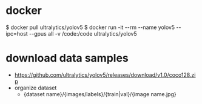 # docker 
  $ docker pull ultralytics/yolov5
  $ docker run -it --rm --name yolov5 --ipc=host --gpus all -v /code:/code ultralytics/yolov5
  
# download data samples
  - https://github.com/ultralytics/yolov5/releases/download/v1.0/coco128.zip
  - organize dataset
    - {dataset name}/{images/labels}/{train|val}/{image name.jpg}
